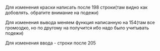 Для изменения краски написать после 198 строки(там видно как добовлять. обратите внимание на подежи)

Для изменения вывода меняем функция написанную на 154(там все громоздко, но по другому на получится ибо надо было учитывать подежи)

Для изменения ввода - строки после 205
